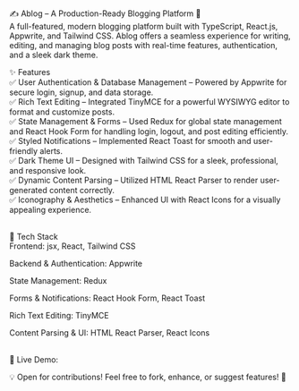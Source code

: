 ✍️ Ablog – A Production-Ready Blogging Platform 🚀
<br>
A full-featured, modern blogging platform built with TypeScript, React.js, Appwrite, and Tailwind CSS. Ablog offers a seamless experience for writing, editing, and managing blog posts with real-time features, authentication, and a sleek dark theme.
<br>

✨ Features<br>
✅ User Authentication & Database Management – Powered by Appwrite for secure login, signup, and data storage.<br>
✅ Rich Text Editing – Integrated TinyMCE for a powerful WYSIWYG editor to format and customize posts.<br>
✅ State Management & Forms – Used Redux for global state management and React Hook Form for handling login, logout, and post editing efficiently.<br>
✅ Styled Notifications – Implemented React Toast for smooth and user-friendly alerts.<br>
✅ Dark Theme UI – Designed with Tailwind CSS for a sleek, professional, and responsive look.<br>
✅ Dynamic Content Parsing – Utilized HTML React Parser to render user-generated content correctly.<br>
✅ Iconography & Aesthetics – Enhanced UI with React Icons for a visually appealing experience.<br>
<br>

🚀 Tech Stack<br>
Frontend: jsx, React, Tailwind CSS<br>

Backend & Authentication: Appwrite <br>

State Management: Redux<br>

Forms & Notifications: React Hook Form, React Toast<br>

Rich Text Editing: TinyMCE<br>

Content Parsing & UI: HTML React Parser, React Icons<br>
<br>

🔗 Live Demo: 

💡 Open for contributions! Feel free to fork, enhance, or suggest features! 🚀
